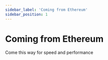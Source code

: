 ```yaml
---
sidebar_label: 'Coming from Ethereum'
sidebar_position: 1
---
```


# Coming from Ethereum

Come this way for speed and performance